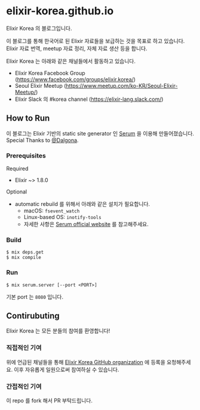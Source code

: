 # elixir-korea.github.io

Elixir Korea 의 블로그입니다.

이 블로그를 통해 한국어로 된 Elixir 자료들을 보급하는 것을 목표로 하고 있습니다. Elixir 자료 번역, meetup 자료 정리, 자체 자료 생산 등을 합니다.

Elixir Korea 는 아래와 같은 채널들에서 활동하고 있습니다.

- Elixir Korea Facebook Group (https://www.facebook.com/groups/elixir.korea/)
- Seoul Elixir Meetup (https://www.meetup.com/ko-KR/Seoul-Elixir-Meetup/)
- Elixir Slack 의 #korea channel (https://elixir-lang.slack.com/)

## How to Run

이 블로그는 Elixir 기반의 static site generator 인 [Serum](https://github.com/Dalgona/Serum) 을 이용해 만들어졌습니다. Special Thanks to [@Dalgona](https://github.com/Dalgona).

### Prerequisites

Required
- Elixir ~> 1.8.0

Optional
- automatic rebuild 를 위해서 아래와 같은 설치가 필요합니다.
  - macOS: `fsevent_watch`
  - Linux-based OS: `inotify-tools`
  - 자세한 사항은 [Serum official website](https://dalgona.github.io/Serum/getting-started.html) 를 참고해주세요.

### Build

```
$ mix deps.get
$ mix compile
```

### Run

```
$ mix serum.server [--port <PORT>]
```

기본 port 는 `8080` 입니다.

## Contirubuting

Elixir Korea 는 모든 분들의 참여를 환영합니다!

### 직접적인 기여

위에 언급된 채널들을 통해 [Elixir Korea GitHub organization](https://github.com/elixir-korea) 에 등록을 요청해주세요. 이후 자유롭게 일원으로써 참여하실 수 있습니다.

### 간접적인 기여

이 repo 를 fork 해서 PR 부탁드립니다.
